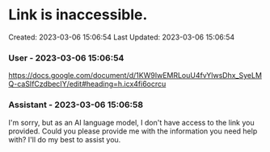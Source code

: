 # Link is inaccessible.

Created: 2023-03-06 15:06:54
Last Updated: 2023-03-06 15:06:54

### User - 2023-03-06 15:06:54

https://docs.google.com/document/d/1KW9IwEMRLouU4fvYlwsDhx_SyeLMQ-caSIfCzdbecIY/edit#heading=h.icx4fi6ocrcu

### Assistant - 2023-03-06 15:06:58

I'm sorry, but as an AI language model, I don't have access to the link you provided. Could you please provide me with the information you need help with? I'll do my best to assist you.

